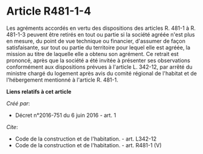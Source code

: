 # Article R481-1-4

Les agréments accordés en vertu des dispositions des articles R. 481-1 à R. 481-1-3 peuvent être retirés en tout ou partie si
la société agréée n'est plus en mesure, du point de vue technique ou financier, d'assumer de façon satisfaisante, sur tout ou
partie du territoire pour lequel elle est agréée, la mission au titre de laquelle elle a obtenu son agrément. Ce retrait est
prononcé, après que la société a été invitée à présenter ses observations conformément aux dispositions prévues à l'article
L. 342-12, par arrêté du ministre chargé du logement après avis du comité régional de l'habitat et de l'hébergement mentionné
à l'article R. 481-1.

**Liens relatifs à cet article**

_Créé par_:

  - Décret n°2016-751 du 6 juin 2016 - art. 1

_Cite_:

  - Code de la construction et de l'habitation. - art. L342-12
  - Code de la construction et de l'habitation. - art. R481-1 (V)
